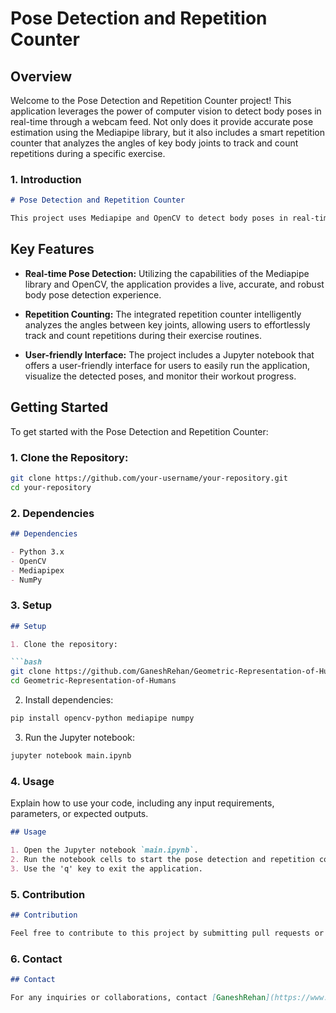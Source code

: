# Pose Detection and Repetition Counter

## Overview

Welcome to the Pose Detection and Repetition Counter project! This application leverages the power of computer vision to detect body poses in real-time through a webcam feed. Not only does it provide accurate pose estimation using the Mediapipe library, but it also includes a smart repetition counter that analyzes the angles of key body joints to track and count repetitions during a specific exercise.
### 1. Introduction

```markdown
# Pose Detection and Repetition Counter

This project uses Mediapipe and OpenCV to detect body poses in real-time through a webcam feed. Additionally, it counts the number of repetitions performed during a specific exercise based on the detected angles.
```
## Key Features

- **Real-time Pose Detection:** Utilizing the capabilities of the Mediapipe library and OpenCV, the application provides a live, accurate, and robust body pose detection experience.

- **Repetition Counting:** The integrated repetition counter intelligently analyzes the angles between key joints, allowing users to effortlessly track and count repetitions during their exercise routines.

- **User-friendly Interface:** The project includes a Jupyter notebook that offers a user-friendly interface for users to easily run the application, visualize the detected poses, and monitor their workout progress.

## Getting Started

To get started with the Pose Detection and Repetition Counter:

### 1. **Clone the Repository:**

```bash
git clone https://github.com/your-username/your-repository.git
cd your-repository
```
### 2. Dependencies

```markdown
## Dependencies

- Python 3.x
- OpenCV
- Mediapipex
- NumPy
```

### 3. Setup

```markdown
## Setup

1. Clone the repository:

```bash
git clone https://github.com/GaneshRehan/Geometric-Representation-of-Humans.git
cd Geometric-Representation-of-Humans
```

2. Install dependencies:

```bash
pip install opencv-python mediapipe numpy
```

3. Run the Jupyter notebook:

```bash
jupyter notebook main.ipynb
```

### 4. Usage
Explain how to use your code, including any input requirements, parameters, or expected outputs.

```markdown
## Usage

1. Open the Jupyter notebook `main.ipynb`.
2. Run the notebook cells to start the pose detection and repetition counting.
3. Use the 'q' key to exit the application.
```

### 5. Contribution

```markdown
## Contribution

Feel free to contribute to this project by submitting pull requests or opening issues. 
```

### 6. Contact
```markdown
## Contact

For any inquiries or collaborations, contact [GaneshRehan](https://www.linkedin.com/in/ganesh-rehan-balivada-7427a8256/).
```

